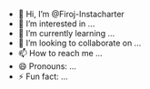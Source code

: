 - 👋 Hi, I’m @Firoj-Instacharter
- 👀 I’m interested in ...
- 🌱 I’m currently learning ...
- 💞️ I’m looking to collaborate on ...
- 📫 How to reach me ...
- 😄 Pronouns: ...
- ⚡ Fun fact: ...

<!---
Firoj-Instacharter/Firoj-Instacharter is a ✨ special ✨ repository because its `README.md` (this file) appears on your GitHub profile.
You can click the Preview link to take a look at your changes.
--->
